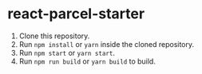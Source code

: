 # react-parcel-starter

1. Clone this repository.
2. Run `npm install` or `yarn` inside the cloned repository.
3. Run `npm start` or `yarn start`.
4. Run `npm run build` or `yarn build` to build.